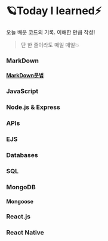 # 🪐Today I learned⚡
오늘 배운 코드의 기록.
이해한 만큼 작성!

> 단 한 줄이라도 매일 매일💥

### MarkDown
#### [MarkDown문법](https://github.com/mochapoke/TIL/blob/main/MarkDown/grammar.md)
### JavaScript
### Node.js & Express
### APIs
### EJS
### Databases
### SQL
### MongoDB
#### Mongoose
### React.js
### React Native
